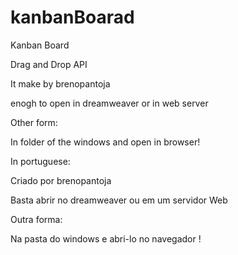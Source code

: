 # kanbanBoarad


Kanban Board 

Drag and Drop API


It make by brenopantoja

enogh to open in dreamweaver or in web server

Other form:

In folder of the windows and open in browser!

In portuguese:

Criado por brenopantoja

Basta abrir no dreamweaver ou em um servidor Web

Outra forma:

Na pasta do windows e abri-lo no navegador !
